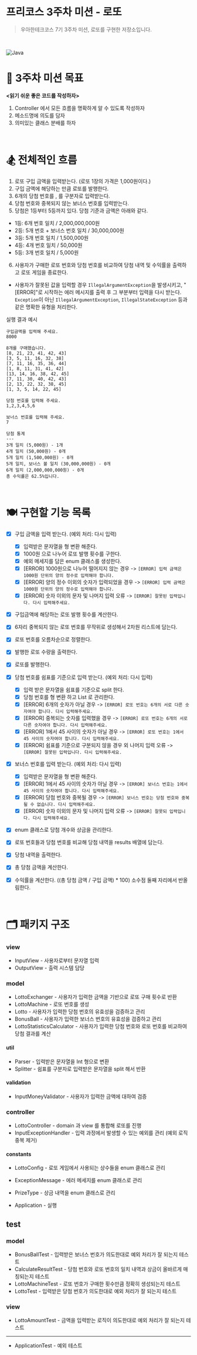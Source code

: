# 프리코스 3주차 미션 - 로또

> 우아한테크코스 7기 3주차 미션, 로또를 구현한 저장소입니다.

&nbsp;

![Java](https://img.shields.io/badge/Java-17-orange)

# 🥇 3주차 미션 목표

**<읽기 쉬운 좋은 코드를 작성하자>**
1. Controller 에서 모든 흐름을 명확하게 알 수 있도록 작성하자
2. 메소드명에 의도를 담자
3. 의미있는 클래스 분배를 하자

&nbsp;

# 🏂 전체적인 흐름
1. 로또 구입 금액을 입력받는다. (로또 1장의 가격은 1,000원이다.)
2. 구입 금액에 해당하는 만큼 로또를 발행한다.
3. 6개의 당첨 번호를 , 를 구분자로 입력받는다.
4. 당첨 번호와 중복되지 않는 보너스 번호를 입력받는다.
5. 당첨은 1등부터 5등까지 있다. 당첨 기준과 금액은 아래와 같다.
- 1등: 6개 번호 일치 / 2,000,000,000원
- 2등: 5개 번호 + 보너스 번호 일치 / 30,000,000원
- 3등: 5개 번호 일치 / 1,500,000원
- 4등: 4개 번호 일치 / 50,000원
- 5등: 3개 번호 일치 / 5,000원
6. 사용자가 구매한 로또 번호와 당첨 번호를 비교하여 당첨 내역 및 수익률을 출력하고 로또 게임을 종료한다.
- 사용자가 잘못된 값을 입력할 경우 `IllegalArgumentException`을 발생시키고, "[ERROR]"로 시작하는 에러 메시지를 출력 후 그 부분부터 입력을 다시 받는다.
   `Exception`이 아닌 `IllegalArgumentException`, `IllegalStateException` 등과 같은 명확한 유형을 처리한다.

실행 결과 예시
```
구입금액을 입력해 주세요.
8000

8개를 구매했습니다.
[8, 21, 23, 41, 42, 43] 
[3, 5, 11, 16, 32, 38] 
[7, 11, 16, 35, 36, 44] 
[1, 8, 11, 31, 41, 42] 
[13, 14, 16, 38, 42, 45] 
[7, 11, 30, 40, 42, 43] 
[2, 13, 22, 32, 38, 45] 
[1, 3, 5, 14, 22, 45]

당첨 번호를 입력해 주세요.
1,2,3,4,5,6

보너스 번호를 입력해 주세요.
7

당첨 통계
---
3개 일치 (5,000원) - 1개
4개 일치 (50,000원) - 0개
5개 일치 (1,500,000원) - 0개
5개 일치, 보너스 볼 일치 (30,000,000원) - 0개
6개 일치 (2,000,000,000원) - 0개
총 수익률은 62.5%입니다.
```

&nbsp;

# 🍽️ 구현할 기능 목록

- [x] 구입 금액을 입력 받는다. (예외 처리: 다시 입력)
  - [x] 입력받은 문자열을 형 변환 해준다.
  - [x] 1000원 으로 나누어 로또 발행 횟수를 구한다.
  - [x] 예외 메세지를 담은 enum 클래스를 생성한다.
  - [X] [ERROR] 1000원으로 나누어 떨어지지 않는 경우 -> `[ERROR] 입력 금액은 1000원 단위의 양의 정수로 입력해야 합니다.`
  - [x] [ERROR] 양의 정수 이외의 숫자가 입력되었을 경우 -> `[ERROR] 입력 금액은 1000원 단위의 양의 정수로 입력해야 합니다.`
  - [x] [ERROR] 숫자 이외의 문자 및 나머지 입력 오류 -> `[ERROR] 잘못된 입력입니다. 다시 입력해주세요.`
- [x] 구입금액에 해당하는 로또 발행 횟수를 계산한다.

- [x] 6자리 중복되지 않는 로또 번호를 무작위로 생성해서 2차원 리스트에 담는다.
- [x] 로또 번호를 오름차순으로 정렬한다.
- [x] 발행한 로또 수량을 출력한다.
- [x] 로또를 발행한다.

- [x] 당첨 번호를 쉼표를 기준으로 입력 받는다. (예외 처리: 다시 입력)
  - [x] 입력 받은 문자열을 쉼표를 기준으로 split 한다.
  - [x] 당첨 번호를 형 변환 하고 List 로 관리한다.
  - [x] [ERROR] 6개의 숫자가 아닐 경우 -> `[ERROR] 로또 번호는 6개의 서로 다른 숫자여야 합니다. 다시 입력해주세요.`
  - [x] [ERROR] 중복되는 숫자를 입력했을 경우 -> `[ERROR] 로또 번호는 6개의 서로 다른 숫자여야 합니다. 다시 입력해주세요.`
  - [x] [ERROR] 1에서 45 사이의 숫자가 아닐 경우 -> `[ERROR] 로또 번호는 1에서 45 사이의 숫자여야 합니다. 다시 입력해주세요.`
  - [x] [ERROR] 쉼표를 기준으로 구분되지 않을 경우 외 나머지 입력 오류 -> `[ERROR] 잘못된 입력입니다. 다시 입력해주세요.`

- [x] 보너스 번호를 입력 받는다. (예외 처리: 다시 입력)
  - [x] 입력받은 문자열을 형 변환 해준다.
  - [x] [ERROR] 1에서 45 사이의 숫자가 아닐 경우 -> `[ERROR] 보너스 번호는 1에서 45 사이의 숫자여야 합니다. 다시 입력해주세요.`
  - [x] [ERROR] 당첨 번호와 중복될 경우 -> `[ERROR] 보너스 번호는 당첨 번호와 중복될 수 없습니다. 다시 입력해주세요.`
  - [x] [ERROR] 숫자 이외의 문자 및 나머지 입력 오류 -> `[ERROR] 잘못되 입력입니다. 다시 입력해주세요.`

- [x] enum 클래스로 당첨 개수와 상금을 관리한다.
- [x] 로또 번호들과 당첨 번호를 비교해 당첨 내역을 results 배열에 담는다.
- [x] 당첨 내역을 출력한다.
- [x] 총 당첨 금액을 계산한다.

- [x] 수익률을 계산한다. ((총 당첨 금액 / 구입 금액) * 100) 소수점 둘째 자리에서 반올림한다.

  &nbsp;

# 🗂️ 패키지 구조

### **view**
- InputView - 사용자로부터 문자열 입력
- OutputView - 출력 시스템 담당
  
### **model**
- LottoExchanger - 사용자가 입력한 금액을 기반으로 로또 구매 횟수로 반환
- LottoMachine - 로또 번호를 생성
- Lotto - 사용자가 입력한 당첨 번호의 유효성을 검증하고 관리
- BonusBall - 사용자가 입력한 보너스 번호의 유효성을 검증하고 관리
- LottoStatisticsCalculator - 사용자가 입력한 당첨 번호와 로또 번호를 비교하여 당첨 결과를 계산

#### **util**
- Parser - 입력받은 문자열을 Int 형으로 변환
- Splitter - 쉼표를 구분자로 입력받은 문자열을 split 해서 반환

#### **validation**
- InputMoneyValidator - 사용자가 입력한 금액에 대하여 검증

### **controller**
- LottoController - domain 과 view 를 통합해 로또를 진행 
- InputExceptionHandler - 입력 과정에서 발생할 수 있는 예외를 관리 (예외 로직 중복 제거)

#### **constants**
- LottoConfig - 로또 게임에서 사용되는 상수들을 enum 클래스로 관리
- ExceptionMessage - 에러 메세지를 enum 클래스로 관리
- PrizeType - 상금 내역을 enum 클래스로 관리

- Application - 실행

## **test**
### **model**
- BonusBallTest - 입력받은 보너스 번호가 의도한대로 예외 처리가 잘 되는지 테스트
- CalculateResultTest - 당첨 번호와 로또 번호의 일치 내역과 상금이 올바르게 매칭되는지 테스트
- LottoMachineTest - 로또 번호가 구매한 횟수만큼 정확히 생성되는지 테스트
- LottoTest - 입력받은 당첨 번호가 의도한대로 예외 처리가 잘 되는지 테스트

### **view**
- LottoAmountTest - 금액을 입력받는 로직이 의도한대로 예외 처리가 잘 되는지 테스트

---
- ApplicationTest - 예외 테스트